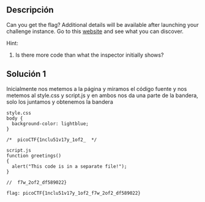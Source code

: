 ## Descripción 
Can you get the flag?
Additional details will be available after launching your challenge instance.
Go to this [website](http://saturn.picoctf.net:57045/) and see what you can discover.

Hint:
1. Is there more code than what the inspector initially shows?
## Solución 1

Inicialmente nos metemos a la página y miramos el código fuente y nos metemos al style.css y script.js y en ambos nos da una parte de la bandera, solo los juntamos y obtenemos la bandera

```
style.css
body {
  background-color: lightblue;
}

/*  picoCTF{1nclu51v17y_1of2_  */

script.js
function greetings()
{
  alert("This code is in a separate file!");
}

//  f7w_2of2_df589022}

flag: picoCTF{1nclu51v17y_1of2_f7w_2of2_df589022}
```
